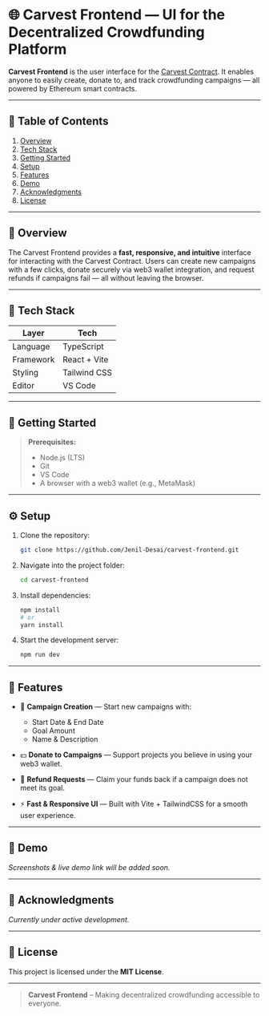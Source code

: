 # 🌐 Carvest Frontend — UI for the Decentralized Crowdfunding Platform

**Carvest Frontend** is the user interface for the [Carvest Contract](../carvest-contract).
It enables anyone to easily create, donate to, and track crowdfunding campaigns — all powered by Ethereum smart contracts.

---

## 📑 Table of Contents

1. [Overview](#-overview)
2. [Tech Stack](#-tech-stack)
3. [Getting Started](#-getting-started)
4. [Setup](#-setup)
5. [Features](#-features)
6. [Demo](#-demo)
7. [Acknowledgments](#-acknowledgments)
8. [License](#-license)

---

## 🌟 Overview

The Carvest Frontend provides a **fast, responsive, and intuitive** interface for interacting with the Carvest Contract.
Users can create new campaigns with a few clicks, donate securely via web3 wallet integration, and request refunds if campaigns fail — all without leaving the browser.

---

## 🧠 Tech Stack

| Layer       | Tech             |
|-------------|------------------|
| Language    | TypeScript       |
| Framework   | React + Vite     |
| Styling     | Tailwind CSS     |
| Editor      | VS Code          |

---

## 🚀 Getting Started

> **Prerequisites:**
> - Node.js (LTS)
> - Git
> - VS Code
> - A browser with a web3 wallet (e.g., MetaMask)

---

## ⚙️ Setup

1. Clone the repository:
   ```bash
   git clone https://github.com/Jenil-Desai/carvest-frontend.git
   ```

2. Navigate into the project folder:

   ```bash
   cd carvest-frontend
   ```

3. Install dependencies:

   ```bash
   npm install
   # or
   yarn install
   ```

4. Start the development server:

   ```bash
   npm run dev
   ```

---

## 🎯 Features

* 📝 **Campaign Creation** — Start new campaigns with:

  * Start Date & End Date
  * Goal Amount
  * Name & Description

* 💵 **Donate to Campaigns** — Support projects you believe in using your web3 wallet.

* 🔄 **Refund Requests** — Claim your funds back if a campaign does not meet its goal.

* ⚡ **Fast & Responsive UI** — Built with Vite + TailwindCSS for a smooth user experience.

---

## 📸 Demo

*Screenshots & live demo link will be added soon.*

---

## 🙏 Acknowledgments

*Currently under active development.*

---

## 📜 License

This project is licensed under the **MIT License**.

---

> **Carvest Frontend** – Making decentralized crowdfunding accessible to everyone.

